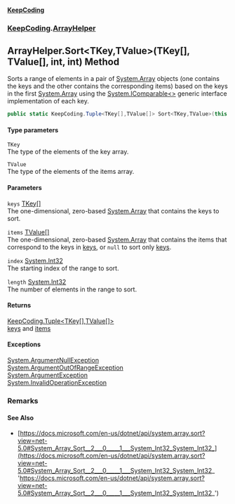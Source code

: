 #### [KeepCoding](index.md 'index')
### [KeepCoding](KeepCoding.md 'KeepCoding').[ArrayHelper](ArrayHelper.md 'KeepCoding.ArrayHelper')
## ArrayHelper.Sort&lt;TKey,TValue&gt;(TKey[], TValue[], int, int) Method
Sorts a range of elements in a pair of [System.Array](https://docs.microsoft.com/en-us/dotnet/api/System.Array 'System.Array') objects (one contains the keys and the other contains the corresponding items) based on the keys in the first [System.Array](https://docs.microsoft.com/en-us/dotnet/api/System.Array 'System.Array') using the [System.IComparable&lt;&gt;](https://docs.microsoft.com/en-us/dotnet/api/System.IComparable-1 'System.IComparable`1') generic interface implementation of each key.  
```csharp
public static KeepCoding.Tuple<TKey[],TValue[]> Sort<TKey,TValue>(this TKey[] keys, TValue[] items, int index, int length);
```
#### Type parameters
<a name='KeepCoding_ArrayHelper_Sort_TKey_TValue_(TKey___TValue___int_int)_TKey'></a>
`TKey`  
The type of the elements of the key array.
  
<a name='KeepCoding_ArrayHelper_Sort_TKey_TValue_(TKey___TValue___int_int)_TValue'></a>
`TValue`  
The type of the elements of the items array.
  
#### Parameters
<a name='KeepCoding_ArrayHelper_Sort_TKey_TValue_(TKey___TValue___int_int)_keys'></a>
`keys` [TKey](ArrayHelper_Sort_CVWGLCb0DrzgZ8nx6MRvjQ.md#KeepCoding_ArrayHelper_Sort_TKey_TValue_(TKey___TValue___int_int)_TKey 'KeepCoding.ArrayHelper.Sort&lt;TKey,TValue&gt;(TKey[], TValue[], int, int).TKey')[[]](https://docs.microsoft.com/en-us/dotnet/api/System.Array 'System.Array')  
The one-dimensional, zero-based [System.Array](https://docs.microsoft.com/en-us/dotnet/api/System.Array 'System.Array') that contains the keys to sort.
  
<a name='KeepCoding_ArrayHelper_Sort_TKey_TValue_(TKey___TValue___int_int)_items'></a>
`items` [TValue](ArrayHelper_Sort_CVWGLCb0DrzgZ8nx6MRvjQ.md#KeepCoding_ArrayHelper_Sort_TKey_TValue_(TKey___TValue___int_int)_TValue 'KeepCoding.ArrayHelper.Sort&lt;TKey,TValue&gt;(TKey[], TValue[], int, int).TValue')[[]](https://docs.microsoft.com/en-us/dotnet/api/System.Array 'System.Array')  
The one-dimensional, zero-based [System.Array](https://docs.microsoft.com/en-us/dotnet/api/System.Array 'System.Array') that contains the items that correspond to the keys in [keys](ArrayHelper_Sort_CVWGLCb0DrzgZ8nx6MRvjQ.md#KeepCoding_ArrayHelper_Sort_TKey_TValue_(TKey___TValue___int_int)_keys 'KeepCoding.ArrayHelper.Sort&lt;TKey,TValue&gt;(TKey[], TValue[], int, int).keys'), or `null` to sort only [keys](ArrayHelper_Sort_CVWGLCb0DrzgZ8nx6MRvjQ.md#KeepCoding_ArrayHelper_Sort_TKey_TValue_(TKey___TValue___int_int)_keys 'KeepCoding.ArrayHelper.Sort&lt;TKey,TValue&gt;(TKey[], TValue[], int, int).keys').
  
<a name='KeepCoding_ArrayHelper_Sort_TKey_TValue_(TKey___TValue___int_int)_index'></a>
`index` [System.Int32](https://docs.microsoft.com/en-us/dotnet/api/System.Int32 'System.Int32')  
The starting index of the range to sort.
  
<a name='KeepCoding_ArrayHelper_Sort_TKey_TValue_(TKey___TValue___int_int)_length'></a>
`length` [System.Int32](https://docs.microsoft.com/en-us/dotnet/api/System.Int32 'System.Int32')  
The number of elements in the range to sort.
  
#### Returns
[KeepCoding.Tuple&lt;](Tuple_T1_T2_.md 'KeepCoding.Tuple&lt;T1,T2&gt;')[TKey](ArrayHelper_Sort_CVWGLCb0DrzgZ8nx6MRvjQ.md#KeepCoding_ArrayHelper_Sort_TKey_TValue_(TKey___TValue___int_int)_TKey 'KeepCoding.ArrayHelper.Sort&lt;TKey,TValue&gt;(TKey[], TValue[], int, int).TKey')[[]](https://docs.microsoft.com/en-us/dotnet/api/System.Array 'System.Array')[,](Tuple_T1_T2_.md 'KeepCoding.Tuple&lt;T1,T2&gt;')[TValue](ArrayHelper_Sort_CVWGLCb0DrzgZ8nx6MRvjQ.md#KeepCoding_ArrayHelper_Sort_TKey_TValue_(TKey___TValue___int_int)_TValue 'KeepCoding.ArrayHelper.Sort&lt;TKey,TValue&gt;(TKey[], TValue[], int, int).TValue')[[]](https://docs.microsoft.com/en-us/dotnet/api/System.Array 'System.Array')[&gt;](Tuple_T1_T2_.md 'KeepCoding.Tuple&lt;T1,T2&gt;')  
[keys](ArrayHelper_Sort_CVWGLCb0DrzgZ8nx6MRvjQ.md#KeepCoding_ArrayHelper_Sort_TKey_TValue_(TKey___TValue___int_int)_keys 'KeepCoding.ArrayHelper.Sort&lt;TKey,TValue&gt;(TKey[], TValue[], int, int).keys') and [items](ArrayHelper_Sort_CVWGLCb0DrzgZ8nx6MRvjQ.md#KeepCoding_ArrayHelper_Sort_TKey_TValue_(TKey___TValue___int_int)_items 'KeepCoding.ArrayHelper.Sort&lt;TKey,TValue&gt;(TKey[], TValue[], int, int).items')
#### Exceptions
[System.ArgumentNullException](https://docs.microsoft.com/en-us/dotnet/api/System.ArgumentNullException 'System.ArgumentNullException')  
[System.ArgumentOutOfRangeException](https://docs.microsoft.com/en-us/dotnet/api/System.ArgumentOutOfRangeException 'System.ArgumentOutOfRangeException')  
[System.ArgumentException](https://docs.microsoft.com/en-us/dotnet/api/System.ArgumentException 'System.ArgumentException')  
[System.InvalidOperationException](https://docs.microsoft.com/en-us/dotnet/api/System.InvalidOperationException 'System.InvalidOperationException')  
### Remarks
#### See Also
- [https://docs.microsoft.com/en-us/dotnet/api/system.array.sort?view=net-5.0#System_Array_Sort__2___0_____1___System_Int32_System_Int32_](https://docs.microsoft.com/en-us/dotnet/api/system.array.sort?view=net-5.0#System_Array_Sort__2___0_____1___System_Int32_System_Int32_ 'https://docs.microsoft.com/en-us/dotnet/api/system.array.sort?view=net-5.0#System_Array_Sort__2___0_____1___System_Int32_System_Int32_')

